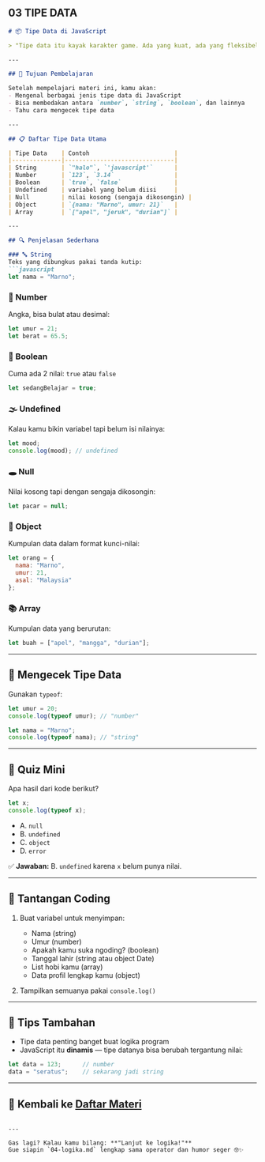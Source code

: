 ## 03 TIPE DATA

```markdown
# 📦 Tipe Data di JavaScript

> "Tipe data itu kayak karakter game. Ada yang kuat, ada yang fleksibel, dan ada juga yang misterius kayak `undefined`." — Dev RPG 🎮

---

## 🎯 Tujuan Pembelajaran

Setelah mempelajari materi ini, kamu akan:
- Mengenal berbagai jenis tipe data di JavaScript
- Bisa membedakan antara `number`, `string`, `boolean`, dan lainnya
- Tahu cara mengecek tipe data

---

## 📋 Daftar Tipe Data Utama

| Tipe Data    | Contoh                        |
|--------------|-------------------------------|
| String       | `"halo"`, `'javascript'`      |
| Number       | `123`, `3.14`                 |
| Boolean      | `true`, `false`               |
| Undefined    | variabel yang belum diisi     |
| Null         | nilai kosong (sengaja dikosongin) |
| Object       | `{nama: "Marno", umur: 21}`   |
| Array        | `["apel", "jeruk", "durian"]` |

---

## 🔍 Penjelasan Sederhana

### 🔤 String
Teks yang dibungkus pakai tanda kutip:
```javascript
let nama = "Marno";
```

### 🔢 Number
Angka, bisa bulat atau desimal:
```javascript
let umur = 21;
let berat = 65.5;
```

### 🔘 Boolean
Cuma ada 2 nilai: `true` atau `false`
```javascript
let sedangBelajar = true;
```

### 🌫 Undefined
Kalau kamu bikin variabel tapi belum isi nilainya:
```javascript
let mood;
console.log(mood); // undefined
```

### 🕳 Null
Nilai kosong tapi dengan sengaja dikosongin:
```javascript
let pacar = null;
```

### 🧱 Object
Kumpulan data dalam format kunci-nilai:
```javascript
let orang = {
  nama: "Marno",
  umur: 21,
  asal: "Malaysia"
};
```

### 📚 Array
Kumpulan data yang berurutan:
```javascript
let buah = ["apel", "mangga", "durian"];
```

---

## 🧪 Mengecek Tipe Data

Gunakan `typeof`:

```javascript
let umur = 20;
console.log(typeof umur); // "number"

let nama = "Marno";
console.log(typeof nama); // "string"
```

---

## 🧠 Quiz Mini

Apa hasil dari kode berikut?

```javascript
let x;
console.log(typeof x);
```

- A. `null`
- B. `undefined`
- C. `object`
- D. `error`

✅ **Jawaban:** B. `undefined` karena `x` belum punya nilai.

---

## 💪 Tantangan Coding

1. Buat variabel untuk menyimpan:
   - Nama (string)
   - Umur (number)
   - Apakah kamu suka ngoding? (boolean)
   - Tanggal lahir (string atau object Date)
   - List hobi kamu (array)
   - Data profil lengkap kamu (object)

2. Tampilkan semuanya pakai `console.log()`

---

## 🧠 Tips Tambahan

- Tipe data penting banget buat logika program
- JavaScript itu **dinamis** — tipe datanya bisa berubah tergantung nilai:
```javascript
let data = 123;      // number
data = "seratus";    // sekarang jadi string
```

---

## 🔁 Kembali ke [Daftar Materi](../../index.md)
```

---

Gas lagi? Kalau kamu bilang: **"Lanjut ke logika!"**  
Gue siapin `04-logika.md` lengkap sama operator dan humor seger 🤓✨